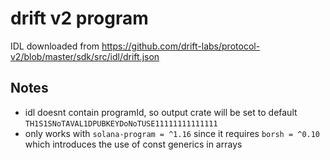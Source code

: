 # drift v2 program

IDL downloaded from https://github.com/drift-labs/protocol-v2/blob/master/sdk/src/idl/drift.json

## Notes

- idl doesnt contain programId, so output crate will be set to default `TH1S1SNoTAVAL1DPUBKEYDoNoTUSE11111111111111`
- only works with `solana-program = ^1.16` since it requires `borsh = ^0.10` which introduces the use of const generics in arrays
